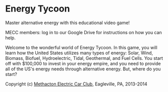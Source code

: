 Energy Tycoon
=============

Master alternative energy with this educational video game!

MECC members: log in to our Google Drive for instructions on how you can help.

Welcome to the wonderful world of Energy Tycoon. 
In this game, you will learn how the United States utilizes many types of energy: Solar, Wind, Biomass, Biofuel, Hydroelectric, Tidal, Geothermal, and Fuel Cells.
You start off with $100,000 to invest in your energy empire, and you need to provide all of the US's energy needs through alternative energy. But, where do you start?  

Copyright (c) [Methacton Electric Car Club](http://methactonecc.org), Eagleville, PA, 2013-2014
